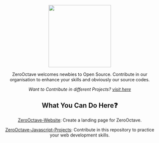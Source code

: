 <!-- ORGANISATION LOGO -->
<p align="center">
    <img src="https://github.com/ZeroOctave/ZeroOctave-Website/blob/main/assets/images/ZeroOctave.png" height="200px"  align="center"/>

<div align="center">
  
ZeroOctave welcomes newbies to Open Source. Contribute in our organisation to enhance your skills and obviously our source codes. 
 
*Want to Contribute in different Projects? [visit here](https://awesomeopensource.com/)*
    

    
## What You Can Do Here❓
[ZeroOctave-Website](https://github.com/ZeroOctave/ZeroOctave-Website): Create a landing page for ZeroOctave.

[ZeroOctave-Javascript-Projects](https://github.com/ZeroOctave/ZeroOctave-Javascript-Projects): Contribute in this repository to practice your web development skills.     
  

